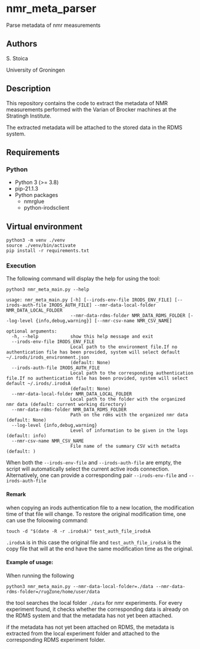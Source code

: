 # nmr_meta_parser
Parse metadata of nmr measurements 

## Authors

S. Stoica

University of Groningen


##  Description

This repository contains the code to extract the metadata of NMR measurements performed with the Varian of Brocker machines at the Stratingh Institute. 

The extracted metadata will be attached to the stored data in the RDMS system. 
## Requirements
### Python

- Python 3 (>= 3.8)
- pip-21.1.3
- Python packages
  - nmrglue
  - python-irodsclient


## Virtual environment
```
python3 -m venv ./venv
source ./venv/bin/activate
pip install -r requirements.txt
```

### Execution

The following command will display the help for using the tool:

```
python3 nmr_meta_main.py --help 

usage: nmr_meta_main.py [-h] [--irods-env-file IRODS_ENV_FILE] [--irods-auth-file IRODS_AUTH_FILE] --nmr-data-local-folder NMR_DATA_LOCAL_FOLDER
                        --nmr-data-rdms-folder NMR_DATA_RDMS_FOLDER [--log-level {info,debug,warning}] [--nmr-csv-name NMR_CSV_NAME]

optional arguments:
  -h, --help            show this help message and exit
  --irods-env-file IRODS_ENV_FILE
                        Local path to the environment file.If no authentication file has been provided, system will select default ~/.irods/irods_environment.json
                        (default: None)
  --irods-auth-file IRODS_AUTH_FILE
                        Local path to the corresponding authentication file.If no authentication file has been provided, system will select default ~/.irods/.irodsA
                        (default: None)
  --nmr-data-local-folder NMR_DATA_LOCAL_FOLDER
                        Local path to the folder with the organized nmr data (default: current working directory)
  --nmr-data-rdms-folder NMR_DATA_RDMS_FOLDER
                        Path on the rdms with the organized nmr data (default: None)
  --log-level {info,debug,warning}
                        Level of information to be given in the logs (default: info)
  --nmr-csv-name NMR_CSV_NAME
                        File name of the summary CSV with metadta (default: )

```
When both the `--irods-env-file` and `--irods-auth-file` are empty, the script will automatically select the current active irods connection. Alternatively, one can provide a corresponding pair `--irods-env-file` and `--irods-auth-file` 

#### Remark
 when copying an irods authentication file to a new location, the modification time of that file will change. To restore the original modification time, one can use the foloowing command:
 
 ```
 touch -d "$(date -R -r .irodsA)" test_auth_file_irodsA
 ``` 

`.irodsA` is in this case the original file  and `test_auth_file_irodsA` is the copy file that will at the end have the same modification time as the original. 

#### Example of usage:

When running the following 

```
python3 nmr_meta_main.py --nmr-data-local-folder=./data --nmr-data-rdms-folder=/rugZone/home/user/data
```

the tool searches the local folder `./data` for nmr experiments. For every experiment found, it checks whether the corresponding data is already on the RDMS system and that the metadata has not yet been attached.

if the metadata has not yet been attached on RDMS, the metadata is extracted from the local experiment folder and attached to the corresponding RDMS experiment folder. 
